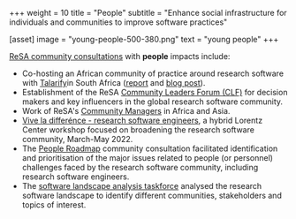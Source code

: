 +++
weight = 10
title = "People"
subtitle = "Enhance social infrastructure for individuals and communities to improve software practices"

[asset]
  image = "young-people-500-380.png"
  text = "young people"
+++

[ReSA community consultations](https://www.researchsoft.org/taskforces/) with **people** impacts include:

 * Co-hosting an African community of practice around research software with [Talarify](https://www.talarify.co.za/)in South Africa ([report](https://doi.org/10.5281/zenodo.7980634) and [blog post](https://www.talarify.co.za/2023/05/29/driving-sustainable-research-software-and-systems-insights-from-the-first-research-software-indaba-in-africa/)).
 * Establishment of the ReSA [Community Leaders Forum (CLF)](https://www.researchsoft.org/community-forum) for decision makers and key influencers in the global research software community.
 * Work of ReSA's [Community Managers](https://www.researchsoft.org/people/) in Africa and Asia. 
 * [Vive la differénce - research software engineers](https://www.researchsoft.org/events/2022-04/), a hybrid Lorentz Center workshop focused on broadening the research software community, March-May 2022.
 * The [People Roadmap](https://www.researchsoft.org/documents/people-roadmap.pdf) community consultation facilitated identification and prioritisation of the major issues related to people (or personnel) challenges faced by the research software community, including research software engineers.
 * The [software landscape analysis taskforce](http://doi.org/10.5281/zenodo.3699950) analysed the research software landscape to identify different communities, stakeholders and topics of interest.
